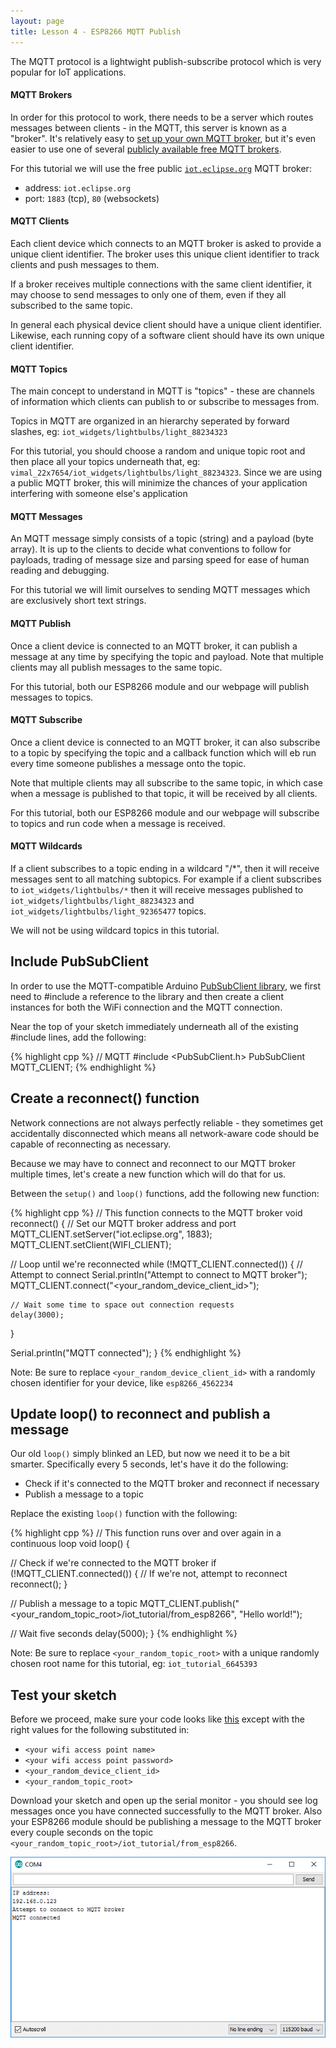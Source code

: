 ```yaml
---
layout: page
title: Lesson 4 - ESP8266 MQTT Publish
---
```


The MQTT protocol is a lightwight publish-subscribe protocol which is very popular for IoT applications.

#### **MQTT Brokers**

In order for this protocol to work, there needs to be a server which routes messages between clients - in the MQTT, this server is known as a "broker". It's relatively easy to [set up your own MQTT broker](https://mosquitto.org/), but it's even easier to use one of several [publicly available free MQTT brokers](https://github.com/mqtt/mqtt.github.io/wiki/public_brokers).

For this tutorial we will use the free public [```iot.eclipse.org```](http://iot.eclipse.org/sandbox.html) MQTT broker:

* address: ```iot.eclipse.org```
* port: ```1883``` (tcp), ```80``` (websockets)

#### **MQTT Clients**

Each client device which connects to an MQTT broker is asked to provide a unique client identifier. The broker uses this unique client identifier to track clients and push messages to them. 

If a broker receives multiple connections with the same client identifier, it may choose to send messages to only one of them, even if they all subscribed to the same topic. 

In general each physical device client should have a unique client identifier. Likewise, each running copy of a software client should have its own unique client identifier. 


#### **MQTT Topics**

The main concept to understand in MQTT is "topics" - these are channels of information which clients can publish to or subscribe to messages from.

Topics in MQTT are organized in an hierarchy seperated by forward slashes, eg: ```iot_widgets/lightbulbs/light_88234323```

For this tutorial, you should choose a random and unique topic root and then place all your topics underneath that, eg: ```vimal_22x7654/iot_widgets/lightbulbs/light_88234323```. Since we are using a public MQTT broker, this will minimize the chances of your application interfering with someone else's application

#### **MQTT Messages**

An MQTT message simply consists of a topic (string) and a payload (byte array). It is up to the clients to decide what conventions to follow for payloads, trading of message size and parsing speed for ease of human reading and debugging.

For this tutorial we will limit ourselves to sending MQTT messages which are exclusively short text strings.

#### **MQTT Publish**

Once a client device is connected to an MQTT broker, it can publish a message at any time by specifying the topic and payload. Note that multiple clients may all publish messages to the same topic.

For this tutorial, both our ESP8266 module and our webpage will publish messages to topics.

#### **MQTT Subscribe**

Once a client device is connected to an MQTT broker, it can also subscribe to a topic by specifying the topic and a callback function which will eb run every time someone publishes a message onto the topic.

Note that multiple clients may all subscribe to the same topic, in which case when a message is published to that topic, it will be received by all clients. 

For this tutorial, both our ESP8266 module and our webpage will subscribe to topics and run code when a message is received.

#### **MQTT Wildcards**

If a client subscribes to a topic ending in a wildcard "/*", then it will receive messages sent to all matching subtopics. For example if a client subscribes to ```iot_widgets/lightbulbs/*``` then it will receive messages published to ```iot_widgets/lightbulbs/light_88234323``` and ```iot_widgets/lightbulbs/light_92365477``` topics. 

We will not be using wildcard topics in this tutorial.


## **Include PubSubClient**

In order to use the MQTT-compatible Arduino [PubSubClient library](http://pubsubclient.knolleary.net/), we first need to #include a reference to the library and then create a client instances for both the WiFi connection and the MQTT connection.

Near the top of your sketch immediately underneath all of the existing #include lines, add the following:

{% highlight cpp %}
// MQTT
#include <PubSubClient.h>
PubSubClient MQTT_CLIENT;
{% endhighlight %}

## **Create a reconnect() function**

Network connections are not always perfectly reliable - they sometimes get accidentally disconnected which means all network-aware code should be capable of reconnecting as necessary.

Because we may have to connect and reconnect to our MQTT broker multiple times, let's create a new function which will do that for us.

Between the ```setup()``` and ```loop()``` functions, add the following new function:

{% highlight cpp %}
// This function connects to the MQTT broker
void reconnect() {
  // Set our MQTT broker address and port
  MQTT_CLIENT.setServer("iot.eclipse.org", 1883);
  MQTT_CLIENT.setClient(WIFI_CLIENT);

  // Loop until we're reconnected
  while (!MQTT_CLIENT.connected()) {
    // Attempt to connect
    Serial.println("Attempt to connect to MQTT broker");
    MQTT_CLIENT.connect("<your_random_device_client_id>");

    // Wait some time to space out connection requests
    delay(3000);
  }

  Serial.println("MQTT connected");
}
{% endhighlight %}

Note: Be sure to replace ```<your_random_device_client_id>``` with a randomly chosen identifier for your device, like ```esp8266_4562234```


## **Update loop() to reconnect and publish a message**

Our old ```loop()``` simply blinked an LED, but now we need it to be a bit smarter. Specifically every 5 seconds, let's have it do the following:

* Check if it's connected to the MQTT broker and reconnect if necessary
* Publish a message to a topic

Replace the existing ```loop()``` function with the following:

{% highlight cpp %}
// This function runs over and over again in a continuous loop
void loop() {

  // Check if we're connected to the MQTT broker
  if (!MQTT_CLIENT.connected()) {
    // If we're not, attempt to reconnect
    reconnect();
  }

  // Publish a message to a topic
  MQTT_CLIENT.publish("<your_random_topic_root>/iot_tutorial/from_esp8266", "Hello world!");

  // Wait five seconds
  delay(5000);
}
{% endhighlight %}

Note: Be sure to replace ```<your_random_topic_root>``` with a unique randomly chosen root name for this tutorial, eg: ```iot_tutorial_6645393```


## **Test your sketch**

Before we proceed, make sure your code looks like [this](MyIoTWidget.ino) except with the right values for the following substituted in:

* ```<your wifi access point name>```
* ```<your wifi access point password>```
* ```<your_random_device_client_id>```
* ```<your_random_topic_root>```


Download your sketch and open up the serial monitor - you should see log messages once you have connected successfully to the MQTT broker. Also your ESP8266 module should be publishing a message to the MQTT broker every couple seconds on the topic ```<your_random_topic_root>/iot_tutorial/from_esp8266```.

![Serial Output](serial_output.png "Serial Output")
